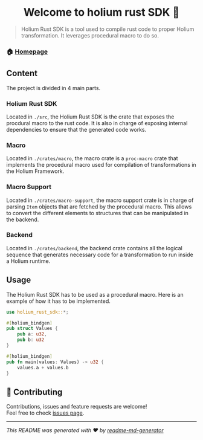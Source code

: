 <h1 align="center">Welcome to holium rust SDK 👋</h1>

> Holium Rust SDK is a tool used to compile rust code to proper Holium transformation. It leverages procedural macro to do so.

### 🏠 [Homepage](https://holium.org/)

## Content

The project is divided in 4 main parts.

### Holium Rust SDK

Located in `./src`, the Holium Rust SDK is the crate that exposes the procdural macro to the rust code. It is also in
charge of exposing internal dependencies to ensure that the generated code works.

### Macro

Located in `./crates/macro`, the macro crate is a `proc-macro` crate that implements the procedural macro
used for compilation of transformations in the Holium Framework.

### Macro Support

Located in `./crates/macro-support`, the macro support crate is in charge of parsing `Item` objects that
are fetched by the procedural macro. This allows to convert the different elements to structures that 
can be manipulated in the backend.

### Backend

Located in `./crates/backend`, the backend crate contains all the logical sequence that generates necessary code for a 
transformation to run inside a Holium runtime.

## Usage

The Holium Rust SDK has to be used as a procedural macro. Here is an example of how it has to be 
implemented.

```rust
use holium_rust_sdk::*;

#[holium_bindgen]
pub struct Values {
    pub a: u32,
    pub b: u32
}

#[holium_bindgen]
pub fn main(values: Values) -> u32 {
    values.a + values.b
}

```

## 🤝 Contributing

Contributions, issues and feature requests are welcome!<br />Feel free to check [issues page](https://github.com/polyphene/holium-rust-sdk/issues).


***
_This README was generated with ❤️ by [readme-md-generator](https://github.com/kefranabg/readme-md-generator)_